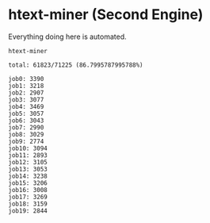 # htext-miner (Second Engine)

Everything doing here is automated.

```
htext-miner

total: 61823/71225 (86.7995787995788%)

job0: 3390
job1: 3218
job2: 2907
job3: 3077
job4: 3469
job5: 3057
job6: 3043
job7: 2990
job8: 3029
job9: 2774
job10: 3094
job11: 2893
job12: 3105
job13: 3053
job14: 3238
job15: 3206
job16: 3008
job17: 3269
job18: 3159
job19: 2844
```